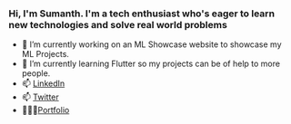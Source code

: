 ### Hi, I'm Sumanth. I'm a tech enthusiast who's eager to learn new technologies and solve real world problems

<!--
**sumanth-vs/sumanth-vs** is a ✨ _special_ ✨ repository because its `README.md` (this file) appears on your GitHub profile.-->


- 🔭 I’m currently working on an ML Showcase website to showcase my ML Projects.
- 🌱 I’m currently learning Flutter so my projects can be of help to more people.
- 📫 [LinkedIn](linkedin.com/in/sumanthvs)
- 📫 [Twitter](twitter.com/_sumanth_vs)
- 👨🏾‍⚖️[Portfolio](sumanth-vs.github.io)
<!--
- 😄 Pronouns: ...
- ⚡ Fun fact: ...
- 👯 I’m looking to collaborate on ...
- 🤔 I’m looking for help with ...
- 💬 Ask me about ... -->

